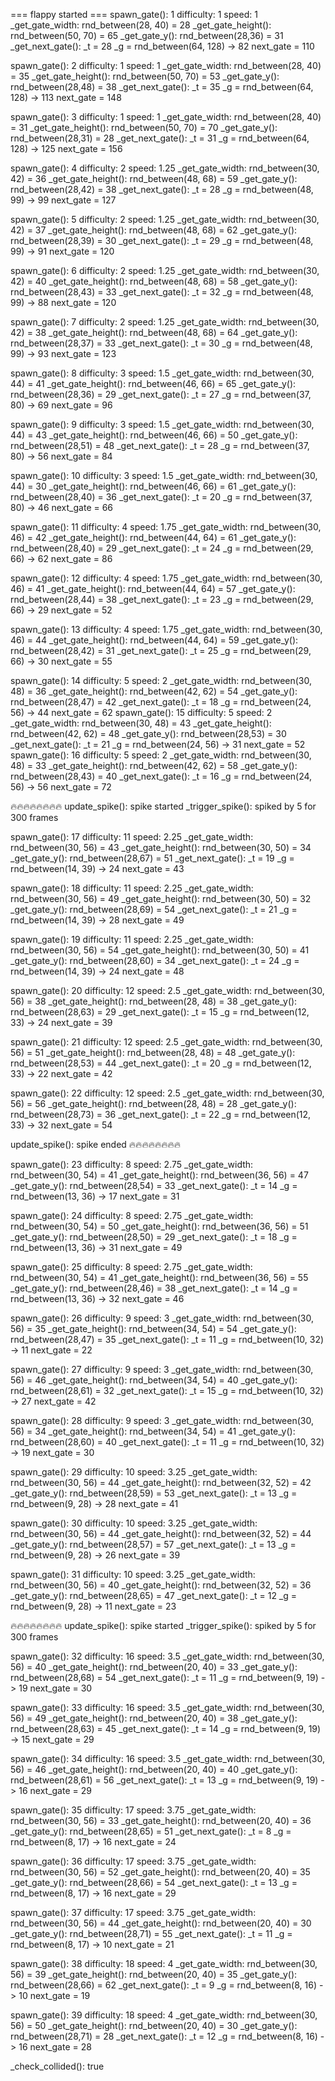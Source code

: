 === flappy started ===
spawn_gate(): 1
   difficulty: 1
   speed: 1
   _get_gate_width: rnd_between(28, 40) = 28
   _get_gate_height(): rnd_between(50, 70) = 65
   _get_gate_y(): rnd_between(28,36) = 31
   _get_next_gate(): 
      _t = 28
      _g = rnd_between(64, 128) -> 82
      next_gate = 110

spawn_gate(): 2
   difficulty: 1
   speed: 1
   _get_gate_width: rnd_between(28, 40) = 35
   _get_gate_height(): rnd_between(50, 70) = 53
   _get_gate_y(): rnd_between(28,48) = 38
   _get_next_gate(): 
      _t = 35
      _g = rnd_between(64, 128) -> 113
      next_gate = 148

spawn_gate(): 3
   difficulty: 1
   speed: 1
   _get_gate_width: rnd_between(28, 40) = 31
   _get_gate_height(): rnd_between(50, 70) = 70
   _get_gate_y(): rnd_between(28,31) = 28
   _get_next_gate(): 
      _t = 31
      _g = rnd_between(64, 128) -> 125
      next_gate = 156

spawn_gate(): 4
   difficulty: 2
   speed: 1.25
   _get_gate_width: rnd_between(30, 42) = 36
   _get_gate_height(): rnd_between(48, 68) = 59
   _get_gate_y(): rnd_between(28,42) = 38
   _get_next_gate(): 
      _t = 28
      _g = rnd_between(48, 99) -> 99
      next_gate = 127

spawn_gate(): 5
   difficulty: 2
   speed: 1.25
   _get_gate_width: rnd_between(30, 42) = 37
   _get_gate_height(): rnd_between(48, 68) = 62
   _get_gate_y(): rnd_between(28,39) = 30
   _get_next_gate(): 
      _t = 29
      _g = rnd_between(48, 99) -> 91
      next_gate = 120

spawn_gate(): 6
   difficulty: 2
   speed: 1.25
   _get_gate_width: rnd_between(30, 42) = 40
   _get_gate_height(): rnd_between(48, 68) = 58
   _get_gate_y(): rnd_between(28,43) = 33
   _get_next_gate(): 
      _t = 32
      _g = rnd_between(48, 99) -> 88
      next_gate = 120

spawn_gate(): 7
   difficulty: 2
   speed: 1.25
   _get_gate_width: rnd_between(30, 42) = 38
   _get_gate_height(): rnd_between(48, 68) = 64
   _get_gate_y(): rnd_between(28,37) = 33
   _get_next_gate(): 
      _t = 30
      _g = rnd_between(48, 99) -> 93
      next_gate = 123

spawn_gate(): 8
   difficulty: 3
   speed: 1.5
   _get_gate_width: rnd_between(30, 44) = 41
   _get_gate_height(): rnd_between(46, 66) = 65
   _get_gate_y(): rnd_between(28,36) = 29
   _get_next_gate(): 
      _t = 27
      _g = rnd_between(37, 80) -> 69
      next_gate = 96

spawn_gate(): 9
   difficulty: 3
   speed: 1.5
   _get_gate_width: rnd_between(30, 44) = 43
   _get_gate_height(): rnd_between(46, 66) = 50
   _get_gate_y(): rnd_between(28,51) = 48
   _get_next_gate(): 
      _t = 28
      _g = rnd_between(37, 80) -> 56
      next_gate = 84

spawn_gate(): 10
   difficulty: 3
   speed: 1.5
   _get_gate_width: rnd_between(30, 44) = 30
   _get_gate_height(): rnd_between(46, 66) = 61
   _get_gate_y(): rnd_between(28,40) = 36
   _get_next_gate(): 
      _t = 20
      _g = rnd_between(37, 80) -> 46
      next_gate = 66

spawn_gate(): 11
   difficulty: 4
   speed: 1.75
   _get_gate_width: rnd_between(30, 46) = 42
   _get_gate_height(): rnd_between(44, 64) = 61
   _get_gate_y(): rnd_between(28,40) = 29
   _get_next_gate(): 
      _t = 24
      _g = rnd_between(29, 66) -> 62
      next_gate = 86

spawn_gate(): 12
   difficulty: 4
   speed: 1.75
   _get_gate_width: rnd_between(30, 46) = 41
   _get_gate_height(): rnd_between(44, 64) = 57
   _get_gate_y(): rnd_between(28,44) = 38
   _get_next_gate(): 
      _t = 23
      _g = rnd_between(29, 66) -> 29
      next_gate = 52

spawn_gate(): 13
   difficulty: 4
   speed: 1.75
   _get_gate_width: rnd_between(30, 46) = 44
   _get_gate_height(): rnd_between(44, 64) = 59
   _get_gate_y(): rnd_between(28,42) = 31
   _get_next_gate(): 
      _t = 25
      _g = rnd_between(29, 66) -> 30
      next_gate = 55

spawn_gate(): 14
   difficulty: 5
   speed: 2
   _get_gate_width: rnd_between(30, 48) = 36
   _get_gate_height(): rnd_between(42, 62) = 54
   _get_gate_y(): rnd_between(28,47) = 42
   _get_next_gate(): 
      _t = 18
      _g = rnd_between(24, 56) -> 44
      next_gate = 62
spawn_gate(): 15
   difficulty: 5
   speed: 2
   _get_gate_width: rnd_between(30, 48) = 43
   _get_gate_height(): rnd_between(42, 62) = 48
   _get_gate_y(): rnd_between(28,53) = 30
   _get_next_gate(): 
      _t = 21
      _g = rnd_between(24, 56) -> 31
      next_gate = 52
spawn_gate(): 16
   difficulty: 5
   speed: 2
   _get_gate_width: rnd_between(30, 48) = 33
   _get_gate_height(): rnd_between(42, 62) = 58
   _get_gate_y(): rnd_between(28,43) = 40
   _get_next_gate(): 
      _t = 16
      _g = rnd_between(24, 56) -> 56
      next_gate = 72

🔥🔥🔥🔥🔥🔥🔥🔥
update_spike(): spike started
   _trigger_spike(): spiked by 5 for 300 frames

spawn_gate(): 17
   difficulty: 11
   speed: 2.25
   _get_gate_width: rnd_between(30, 56) = 43
   _get_gate_height(): rnd_between(30, 50) = 34
   _get_gate_y(): rnd_between(28,67) = 51
   _get_next_gate(): 
      _t = 19
      _g = rnd_between(14, 39) -> 24
      next_gate = 43

spawn_gate(): 18
   difficulty: 11
   speed: 2.25
   _get_gate_width: rnd_between(30, 56) = 49
   _get_gate_height(): rnd_between(30, 50) = 32
   _get_gate_y(): rnd_between(28,69) = 54
   _get_next_gate(): 
      _t = 21
      _g = rnd_between(14, 39) -> 28
      next_gate = 49

spawn_gate(): 19
   difficulty: 11
   speed: 2.25
   _get_gate_width: rnd_between(30, 56) = 54
   _get_gate_height(): rnd_between(30, 50) = 41
   _get_gate_y(): rnd_between(28,60) = 34
   _get_next_gate(): 
      _t = 24
      _g = rnd_between(14, 39) -> 24
      next_gate = 48

spawn_gate(): 20
   difficulty: 12
   speed: 2.5
   _get_gate_width: rnd_between(30, 56) = 38
   _get_gate_height(): rnd_between(28, 48) = 38
   _get_gate_y(): rnd_between(28,63) = 29
   _get_next_gate(): 
      _t = 15
      _g = rnd_between(12, 33) -> 24
      next_gate = 39

spawn_gate(): 21
   difficulty: 12
   speed: 2.5
   _get_gate_width: rnd_between(30, 56) = 51
   _get_gate_height(): rnd_between(28, 48) = 48
   _get_gate_y(): rnd_between(28,53) = 44
   _get_next_gate(): 
      _t = 20
      _g = rnd_between(12, 33) -> 22
      next_gate = 42

spawn_gate(): 22
   difficulty: 12
   speed: 2.5
   _get_gate_width: rnd_between(30, 56) = 56
   _get_gate_height(): rnd_between(28, 48) = 28
   _get_gate_y(): rnd_between(28,73) = 36
   _get_next_gate(): 
      _t = 22
      _g = rnd_between(12, 33) -> 32
      next_gate = 54

update_spike(): spike ended
🔥🔥🔥🔥🔥🔥🔥🔥

spawn_gate(): 23
   difficulty: 8
   speed: 2.75
   _get_gate_width: rnd_between(30, 54) = 41
   _get_gate_height(): rnd_between(36, 56) = 47
   _get_gate_y(): rnd_between(28,54) = 33
   _get_next_gate(): 
      _t = 14
      _g = rnd_between(13, 36) -> 17
      next_gate = 31

spawn_gate(): 24
   difficulty: 8
   speed: 2.75
   _get_gate_width: rnd_between(30, 54) = 50
   _get_gate_height(): rnd_between(36, 56) = 51
   _get_gate_y(): rnd_between(28,50) = 29
   _get_next_gate(): 
      _t = 18
      _g = rnd_between(13, 36) -> 31
      next_gate = 49

spawn_gate(): 25
   difficulty: 8
   speed: 2.75
   _get_gate_width: rnd_between(30, 54) = 41
   _get_gate_height(): rnd_between(36, 56) = 55
   _get_gate_y(): rnd_between(28,46) = 38
   _get_next_gate(): 
      _t = 14
      _g = rnd_between(13, 36) -> 32
      next_gate = 46

spawn_gate(): 26
   difficulty: 9
   speed: 3
   _get_gate_width: rnd_between(30, 56) = 35
   _get_gate_height(): rnd_between(34, 54) = 54
   _get_gate_y(): rnd_between(28,47) = 35
   _get_next_gate(): 
      _t = 11
      _g = rnd_between(10, 32) -> 11
      next_gate = 22

spawn_gate(): 27
   difficulty: 9
   speed: 3
   _get_gate_width: rnd_between(30, 56) = 46
   _get_gate_height(): rnd_between(34, 54) = 40
   _get_gate_y(): rnd_between(28,61) = 32
   _get_next_gate(): 
      _t = 15
      _g = rnd_between(10, 32) -> 27
      next_gate = 42

spawn_gate(): 28
   difficulty: 9
   speed: 3
   _get_gate_width: rnd_between(30, 56) = 34
   _get_gate_height(): rnd_between(34, 54) = 41
   _get_gate_y(): rnd_between(28,60) = 40
   _get_next_gate(): 
      _t = 11
      _g = rnd_between(10, 32) -> 19
      next_gate = 30

spawn_gate(): 29
   difficulty: 10
   speed: 3.25
   _get_gate_width: rnd_between(30, 56) = 44
   _get_gate_height(): rnd_between(32, 52) = 42
   _get_gate_y(): rnd_between(28,59) = 53
   _get_next_gate(): 
      _t = 13
      _g = rnd_between(9, 28) -> 28
      next_gate = 41

spawn_gate(): 30
   difficulty: 10
   speed: 3.25
   _get_gate_width: rnd_between(30, 56) = 44
   _get_gate_height(): rnd_between(32, 52) = 44
   _get_gate_y(): rnd_between(28,57) = 57
   _get_next_gate(): 
      _t = 13
      _g = rnd_between(9, 28) -> 26
      next_gate = 39

spawn_gate(): 31
   difficulty: 10
   speed: 3.25
   _get_gate_width: rnd_between(30, 56) = 40
   _get_gate_height(): rnd_between(32, 52) = 36
   _get_gate_y(): rnd_between(28,65) = 47
   _get_next_gate(): 
      _t = 12
      _g = rnd_between(9, 28) -> 11
      next_gate = 23

🔥🔥🔥🔥🔥🔥🔥🔥
update_spike(): spike started
   _trigger_spike(): spiked by 5 for 300 frames

spawn_gate(): 32
   difficulty: 16
   speed: 3.5
   _get_gate_width: rnd_between(30, 56) = 40
   _get_gate_height(): rnd_between(20, 40) = 33
   _get_gate_y(): rnd_between(28,68) = 54
   _get_next_gate(): 
      _t = 11
      _g = rnd_between(9, 19) -> 19
      next_gate = 30

spawn_gate(): 33
   difficulty: 16
   speed: 3.5
   _get_gate_width: rnd_between(30, 56) = 49
   _get_gate_height(): rnd_between(20, 40) = 38
   _get_gate_y(): rnd_between(28,63) = 45
   _get_next_gate(): 
      _t = 14
      _g = rnd_between(9, 19) -> 15
      next_gate = 29

spawn_gate(): 34
   difficulty: 16
   speed: 3.5
   _get_gate_width: rnd_between(30, 56) = 46
   _get_gate_height(): rnd_between(20, 40) = 40
   _get_gate_y(): rnd_between(28,61) = 56
   _get_next_gate(): 
      _t = 13
      _g = rnd_between(9, 19) -> 16
      next_gate = 29

spawn_gate(): 35
   difficulty: 17
   speed: 3.75
   _get_gate_width: rnd_between(30, 56) = 33
   _get_gate_height(): rnd_between(20, 40) = 36
   _get_gate_y(): rnd_between(28,65) = 51
   _get_next_gate(): 
      _t = 8
      _g = rnd_between(8, 17) -> 16
      next_gate = 24

spawn_gate(): 36
   difficulty: 17
   speed: 3.75
   _get_gate_width: rnd_between(30, 56) = 52
   _get_gate_height(): rnd_between(20, 40) = 35
   _get_gate_y(): rnd_between(28,66) = 54
   _get_next_gate(): 
      _t = 13
      _g = rnd_between(8, 17) -> 16
      next_gate = 29

spawn_gate(): 37
   difficulty: 17
   speed: 3.75
   _get_gate_width: rnd_between(30, 56) = 44
   _get_gate_height(): rnd_between(20, 40) = 30
   _get_gate_y(): rnd_between(28,71) = 55
   _get_next_gate(): 
      _t = 11
      _g = rnd_between(8, 17) -> 10
      next_gate = 21

spawn_gate(): 38
   difficulty: 18
   speed: 4
   _get_gate_width: rnd_between(30, 56) = 39
   _get_gate_height(): rnd_between(20, 40) = 35
   _get_gate_y(): rnd_between(28,66) = 62
   _get_next_gate(): 
      _t = 9
      _g = rnd_between(8, 16) -> 10
      next_gate = 19

spawn_gate(): 39
   difficulty: 18
   speed: 4
   _get_gate_width: rnd_between(30, 56) = 50
   _get_gate_height(): rnd_between(20, 40) = 30
   _get_gate_y(): rnd_between(28,71) = 28
   _get_next_gate(): 
      _t = 12
      _g = rnd_between(8, 16) -> 16
      next_gate = 28


_check_collided(): true